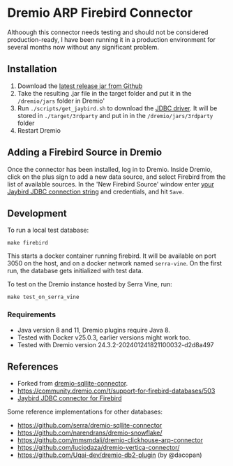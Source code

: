# Dremio ARP Firebird Connector

Althoough this connector needs testing and should not be considered production-ready,
I have been running it in a production environment for several months now without any significant problem.

## Installation

1. Download the [latest release jar from Github](https://github.com/serraict/dremio-firebird-connector/releases/)
2. Take the resulting .jar file in the target folder and put it in the `/dremio/jars` folder in Dremio'
3. Run `./scripts/get_jaybird.sh` to download the [JDBC driver](https://firebirdsql.org/en/jdbc-driver/).
   It will be stored in `./target/3rdparty` and put in in the `/dremio/jars/3rdparty` folder
4. Restart Dremio

## Adding a Firebird Source in Dremio

Once the connector has been installed, log in to Dremio.
Inside Dremio, click on the plus sign to add a new data source,
and select Firebird from the list of available sources.
In the 'New Firebird Source' window enter
[your Jaybird JDBC connection string](https://firebirdsql.github.io/jaybird-manual/jaybird_manual.html#connection-drivermanager)
and credentials, and hit `Save`.

## Development

To run a local test database:

```shell
make firebird
```

This starts a docker container running firebird.
It will be available on port 3050 on the host,
and on a docker network named `serra-vine`.
On the first run, the database gets initialized with test data.

To test on the Dremio instance hosted by Serra Vine, run:

```shell
make test_on_serra_vine
```

### Requirements

* Java version 8 and 11, Dremio plugins require Java 8.
* Tested with Docker v25.0.3, earlier versions might work too.
* Tested with Dremio version 24.3.2-202401241821100032-d2d8a497

## References

* Forked from [dremio-sqllite-connector](https://github.com/dremio-hub/dremio-sqllite-connector).
* <https://community.dremio.com/t/support-for-firebird-databases/503>
* [Jaybird JDBC connector for Firebird](https://firebirdsql.github.io/jaybird-manual/jaybird_manual.html)

Some reference implementations for other databases:

* <https://github.com/serra/dremio-sqllite-connector>
* <https://github.com/narendrans/dremio-snowflake/>
* <https://github.com/mmsmdali/dremio-clickhouse-arp-connector>
* <https://github.com/luciodaza/dremio-vertica-connector/>
* <https://github.com/Uqai-dev/dremio-db2-plugin> (by @dacopan)
